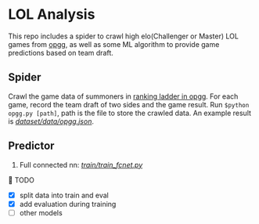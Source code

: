 # LOL Analysis
This repo includes a spider to crawl high elo(Challenger or Master) LOL games from [opgg](https://www.op.gg/), as well as some ML algorithm to provide game predictions based on team draft.

## Spider
Crawl the game data of summoners in [ranking ladder in opgg](https://www.op.gg/ranking/ladder/). For each game, record the team draft of two sides and the game result. Run `$python opgg.py [path]`, path is the file to store the crawled data. An example result is [*dataset/data/opgg.json*](https://raw.githubusercontent.com/Bowenduan/LOL_Analysis/master/data/dataset/opgg.json).


## Predictor
1. Full connected nn: [*train/train_fcnet.py*](https://github.com/Bowenduan/LOL_Analysis/blob/master/train/train_fcnet.py)

:triangular_flag_on_post: TODO
* [x] split data into train and eval
* [x] add evaluation during training
* [ ] other models
